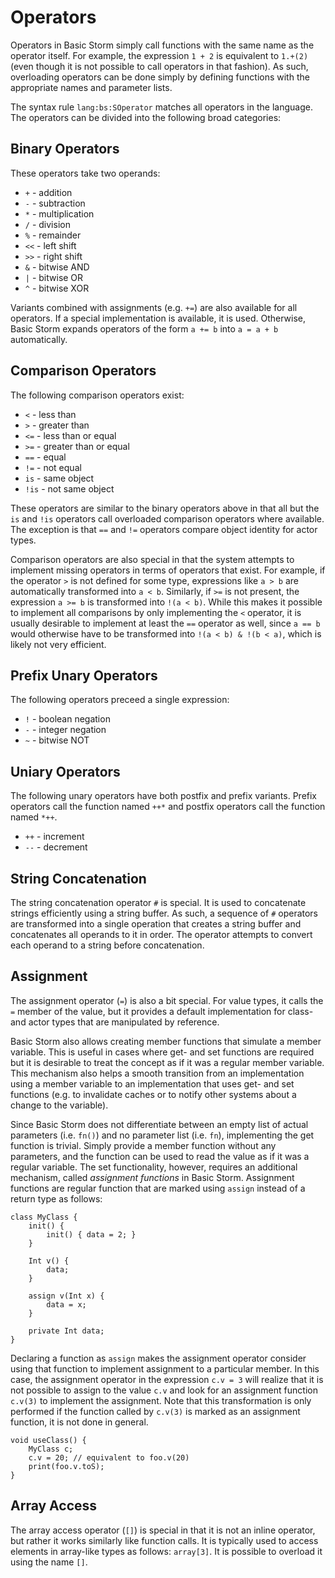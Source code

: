 Operators
=========

Operators in Basic Storm simply call functions with the same name as the operator itself. For
example, the expression `1 + 2` is equivalent to `1.+(2)` (even though it is not possible to call
operators in that fashion). As such, overloading operators can be done simply by defining functions
with the appropriate names and parameter lists.

The syntax rule `lang:bs:SOperator` matches all operators in the language. The operators can be
divided into the following broad categories:

Binary Operators
----------------

These operators take two operands:

- `+` - addition
- `-` - subtraction
- `*` - multiplication
- `/` - division
- `%` - remainder
- `<<` - left shift
- `>>` - right shift
- `&` - bitwise AND
- `|` - bitwise OR
- `^` - bitwise XOR

Variants combined with assignments (e.g. `+=`) are also available for all operators. If a special
implementation is available, it is used. Otherwise, Basic Storm expands operators of the form `a +=
b` into `a = a + b` automatically.

Comparison Operators
--------------------

The following comparison operators exist:

- `<` - less than
- `>` - greater than
- `<=` - less than or equal
- `>=` - greater than or equal
- `==` - equal
- `!=` - not equal
- `is` - same object
- `!is` - not same object

These operators are similar to the binary operators above in that all but the `is` and `!is`
operators call overloaded comparison operators where available. The exception is that `==` and `!=`
operators compare object identity for actor types.

Comparison operators are also special in that the system attempts to implement missing operators in
terms of operators that exist. For example, if the operator `>` is not defined for some type,
expressions like `a > b` are automatically transformed into `a < b`. Similarly, if `>=` is not
present, the expression `a >= b` is transformed into `!(a < b)`. While this makes it possible to
implement all comparisons by only implementing the `<` operator, it is usually desirable to
implement at least the `==` operator as well, since `a == b` would otherwise have to be transformed
into `!(a < b) & !(b < a)`, which is likely not very efficient.


Prefix Unary Operators
----------------------

The following operators preceed a single expression:

- `!` - boolean negation
- `-` - integer negation
- `~` - bitwise NOT


Uniary Operators
----------------

The following unary operators have both postfix and prefix variants. Prefix operators call the
function named `++*` and postfix operators call the function named `*++`.

- `++` - increment
- `--` - decrement


String Concatenation
--------------------

The string concatenation operator `#` is special. It is used to concatenate strings efficiently
using a string buffer. As such, a sequence of `#` operators are transformed into a single operation
that creates a string buffer and concatenates all operands to it in order. The operator attempts to
convert each operand to a string before concatenation.


Assignment
----------

The assignment operator (`=`) is also a bit special. For value types, it calls the `=` member of the
value, but it provides a default implementation for class- and actor types that are manipulated by
reference.

Basic Storm also allows creating member functions that simulate a member variable. This is useful in
cases where get- and set functions are required but it is desirable to treat the concept as if it
was a regular member variable. This mechanism also helps a smooth transition from an implementation
using a member variable to an implementation that uses get- and set functions (e.g. to invalidate
caches or to notify other systems about a change to the variable).

Since Basic Storm does not differentiate between an empty list of actual parameters (i.e. `fn()`)
and no parameter list (i.e. `fn`), implementing the get function is trivial. Simply provide a member
function without any parameters, and the function can be used to read the value as if it was a
regular variable. The set functionality, however, requires an additional mechanism, called
*assignment functions* in Basic Storm. Assignment functions are regular function that are marked
using `assign` instead of a return type as follows:

```bs
class MyClass {
    init() {
        init() { data = 2; }
    }

    Int v() {
        data;
    }

    assign v(Int x) {
        data = x;
    }

    private Int data;
}
```

Declaring a function as `assign` makes the assignment operator consider using that function to
implement assignment to a particular member. In this case, the assignment operator in the expression
`c.v = 3` will realize that it is not possible to assign to the value `c.v` and look for an
assignment function `c.v(3)` to implement the assignment. Note that this transformation is only
performed if the function called by `c.v(3)` is marked as an assignment function, it is not done
in general.


```bs
void useClass() {
    MyClass c;
    c.v = 20; // equivalent to foo.v(20)
    print(foo.v.toS);
}
```

Array Access
------------

The array access operator (`[]`) is special in that it is not an inline operator, but rather it
works similarly like function calls. It is typically used to access elements in array-like types as
follows: `array[3]`. It is possible to overload it using the name `[]`.



